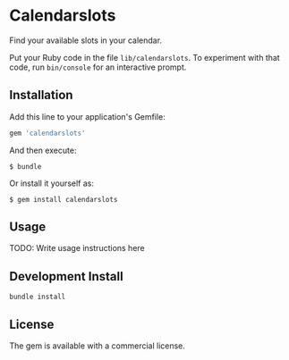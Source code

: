 # Calendarslots
Find your available slots in your calendar.

Put your Ruby code in the file `lib/calendarslots`. 
To experiment with that code, run `bin/console` for an interactive prompt.

## Installation

Add this line to your application's Gemfile:

```ruby
gem 'calendarslots'
```

And then execute:

    $ bundle

Or install it yourself as:

    $ gem install calendarslots

## Usage

TODO: Write usage instructions here

## Development Install

`bundle install`

## License

The gem is available with a commercial license.
